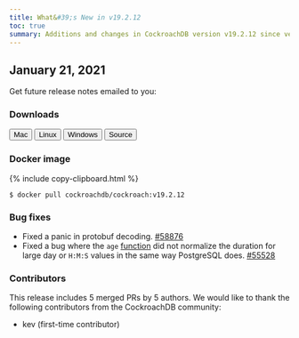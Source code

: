 ```yaml
---
title: What&#39;s New in v19.2.12
toc: true
summary: Additions and changes in CockroachDB version v19.2.12 since version v19.2.11
---
```


## January 21, 2021

Get future release notes emailed to you:

<div class="hubspot-install-form install-form-1 clearfix">
    <script>
        hbspt.forms.create({
            css: '',
            cssClass: 'install-form',
            portalId: '1753393',
            formId: '39686297-81d2-45e7-a73f-55a596a8d5ff',
            formInstanceId: 1,
            target: '.install-form-1'
        });
    </script>
</div>

### Downloads

<div id="os-tabs" class="clearfix">
    <a href="https://binaries.cockroachdb.com/cockroach-v19.2.12.darwin-10.9-amd64.tgz"><button id="mac" data-eventcategory="mac-binary-release-notes">Mac</button></a>
    <a href="https://binaries.cockroachdb.com/cockroach-v19.2.12.linux-amd64.tgz"><button id="linux" data-eventcategory="linux-binary-release-notes">Linux</button></a>
    <a href="https://binaries.cockroachdb.com/cockroach-v19.2.12.windows-6.2-amd64.zip"><button id="windows" data-eventcategory="windows-binary-release-notes">Windows</button></a>
    <a href="https://binaries.cockroachdb.com/cockroach-v19.2.12.src.tgz"><button id="source" data-eventcategory="source-release-notes">Source</button></a>
</div>

### Docker image

{% include copy-clipboard.html %}
~~~shell
$ docker pull cockroachdb/cockroach:v19.2.12
~~~

### Bug fixes

- Fixed a panic in protobuf decoding. [#58876][#58876]
- Fixed a bug where the `age` [function](../v19.2/functions-and-operators.html#date-and-time-functions) did not normalize the duration for large day or `H:M:S` values in the same way PostgreSQL does. [#55528][#55528]

### Contributors

This release includes 5 merged PRs by 5 authors.
We would like to thank the following contributors from the CockroachDB community:

- kev (first-time contributor)

[#55528]: https://github.com/cockroachdb/cockroach/pull/55528
[#58876]: https://github.com/cockroachdb/cockroach/pull/58876
